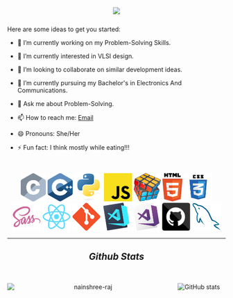 
<h1 align="center">
  <a href="https://git.io/typing-svg">
    <img src="https://readme-typing-svg.herokuapp.com/?lines=Hi,+There!+👋;This+is+Nainshree....;Nice+to+meet+you!&center=true&size=35">
  </a>
</h1>

Here are some ideas to get you started:

- 🔭 I’m currently working on my Problem-Solving Skills.
- 🌱 I’m currently interested in VLSI design.
- 👯 I’m looking to collaborate on similar development ideas.
- 🤔 I’m currently pursuing my Bachelor's in Electronics And Communications.
- 💬 Ask me about Problem-Solving.
- 📫 How to reach me: <a href="mailto: rajnainshree28@gmail.com">Email</a>
- 😄 Pronouns: She/Her
- ⚡ Fun fact: I think mostly while eating!!!

   <br>
<p align="center">
  <code><img title="C" height="65" src="images/c.svg"></code>
  <code><img title="C++" height="65" src="images/cpp.svg"></code>
  <code><img title="Python" height="65" src="images/python-original.svg"></code>
  <code><img title="Javascript" height="65" src="images/javascript.svg"></code>
  <code><img title="Problem Solving" height="65" src="images/problemSolving.png"></code>
  <code><img title="HTML5" height="65" src="images/html5.svg"></code>
  <code><img title="CSS" height="65" src="images/css.svg"></code>
  <code><img title="SASS" height="65" src="images/sass.svg"></code>
  <code><img title="React" height="65" src="images/react-original.svg"></code>
  <code><img title="Git" height="65" src="images/git-original.svg"></code>
  <code><img title="Visual Studio Code" height="65" src="images/vscode.png"></code>
  <code><img title="Microsoft Visual Studio" height="65" src="images/visualstudio.png"></code>
  <code><img title="GitHub" height="65" src="images/github.svg"></code>
  <code><img title="MySQL" height="65" src="images/mysql.svg"></code>
</p>
<hr>
<h2 align="center"> <i> Github Stats </i> </h2>
<br>
  <div align=center>
    <a href="https://github.com/denvercoder1/github-readme-streak-stats" title="Go to Source">
      <img align="left" width=380 src="https://github-readme-streak-stats.herokuapp.com/?user=nainshree-raj&theme=light&border=61dafb&hide_border=true" alt="nainshree-raj"/>
    </a>
    
   ![GitHub stats](https://github-readme-stats.vercel.app/api?username=nainshree-raj&theme=light&show_icons=true)
   
   </div>
